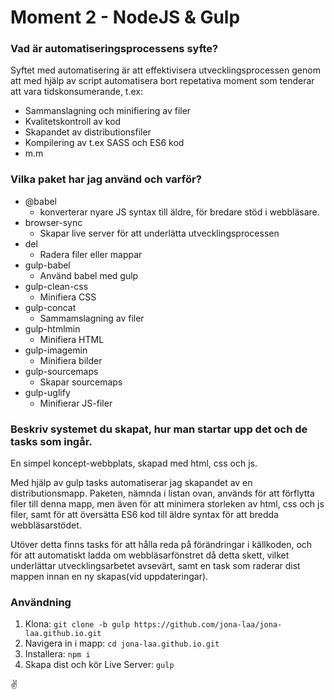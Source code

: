 # Moment 2 - NodeJS & Gulp

### Vad är automatiseringsprocessens syfte?
Syftet med automatisering är att effektivisera utvecklingsprocessen genom att med hjälp av script automatisera bort repetativa moment som tenderar att vara tidskonsumerande, t.ex:
* Sammanslagning och minifiering av filer
* Kvalitetskontroll av kod
* Skapandet av distributionsfiler 
* Kompilering av t.ex SASS och ES6 kod
* m.m

### Vilka paket har jag använd och varför?
* @babel
  * konverterar nyare JS syntax till äldre, för bredare stöd i webbläsare.
* browser-sync
  * Skapar live server för att underlätta utvecklingsprocessen
* del
  * Radera filer eller mappar
* gulp-babel
  * Använd babel med gulp
* gulp-clean-css
  * Minifiera CSS
* gulp-concat
  * Sammamslagning av filer
* gulp-htmlmin
  * Minifiera HTML
* gulp-imagemin
  * Minifiera bilder
* gulp-sourcemaps
  * Skapar sourcemaps
* gulp-uglify
  * Minifierar JS-filer

### Beskriv systemet du skapat, hur man startar upp det och de tasks som ingår.
En simpel koncept-webbplats, skapad med html, css och js.  
  
Med hjälp av gulp tasks automatiserar jag skapandet av en distributionsmapp. Paketen, nämnda i listan ovan, används för att förflytta filer till denna mapp, men även för att minimera storleken av html, css och js filer, samt för att översätta ES6 kod till äldre syntax för att bredda webbläsarstödet.  
  
Utöver detta finns tasks för att hålla reda på förändringar i källkoden, och för att automatiskt ladda om webbläsarfönstret då detta skett, vilket underlättar utvecklingsarbetet avsevärt, samt en task som raderar dist mappen innan en ny skapas(vid uppdateringar).  

### Användning  
1. Klona: `git clone -b gulp https://github.com/jona-laa/jona-laa.github.io.git`
2. Navigera in i mapp: `cd jona-laa.github.io.git`
3. Installera: `npm i`  
4. Skapa dist och kör Live Server: `gulp`

:v:
